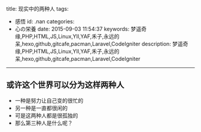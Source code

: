 title: 现实中的两种人
tags:
  - 感悟
id: .nan
categories:
  - 心の栄養
date: 2015-09-03 11:54:37
keywords: 梦遥奇缘,PHP,HTML,JS,Linux,YII,YAF,禾子,永远的呆,hexo,github,gitcafe,pacman,Laravel,CodeIgniter
description: 梦遥奇缘,PHP,HTML,JS,Linux,YII,YAF,禾子,永远的呆,hexo,github,gitcafe,pacman,Laravel,CodeIgniter
---

## 或许这个世界可以分为这样两种人
+ 一种是努力让自己变的很忙的
+ 另一种是一直都很闲的
+ 可是这两种人都是很孤独的
+ 那么第三种人是什么呢？